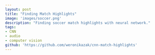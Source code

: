 ```yaml
---
layout: post
title: "Finding Match Highlights"
image: 'images/soccer.png'
description: "Finding soccer match highlights with neural network."
tags:
- CNN
- audio
- computer vision
github: 'https://github.com/weronikazak/cnn-match-highlights'
---
```

